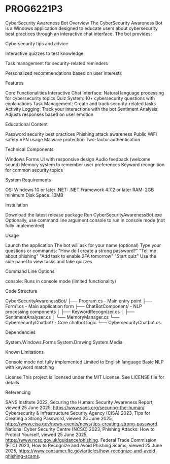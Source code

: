 # PROG6221P3

CyberSecurity Awareness Bot
Overview
The CyberSecurity Awareness Bot is a Windows application designed to educate users about cybersecurity best practices through an interactive chat interface. The bot provides:

Cybersecurity tips and advice

Interactive quizzes to test knowledge

Task management for security-related reminders

Personalized recommendations based on user interests

Features

Core Functionalities
Interactive Chat Interface: Natural language processing for cybersecurity topics
Quiz System: 10+ cybersecurity questions with explanations
Task Management: Create and track security-related tasks
Activity Logging: Track your interactions with the bot
Sentiment Analysis: Adjusts responses based on user emotion

Educational Content

Password security best practices
Phishing attack awareness
Public WiFi safety
VPN usage
Malware protection
Two-factor authentication

Technical Components

Windows Forms UI with responsive design
Audio feedback (welcome sound)
Memory system to remember user preferences
Keyword recognition for common security topics

System Requirements

OS: Windows 10 or later
.NET: .NET Framework 4.7.2 or later
RAM: 2GB minimum
Disk Space: 10MB

Installation

Download the latest release package
Run CyberSecurityAwarenessBot.exe
Optionally, use command line argument console to run in console mode (not fully implemented)

Usage

Launch the application
The bot will ask for your name (optional)
Type your questions or commands:
"How do I create a strong password?"
"Tell me about phishing"
"Add task to enable 2FA tomorrow"
"Start quiz"
Use the side panel to view tasks and take quizzes

Command Line Options

console: Runs in console mode (limited functionality)

Code Structure

CyberSecurityAwarenessBot/
├── Program.cs            - Main entry point
├── Form1.cs              - Main application form
├── ChatBotComponent/     - NLP processing components
│   ├── KeywordRecognizer.cs
│   ├── SentimentAnalyzer.cs
│   └── MemoryManager.cs
└── CybersecurityChatbot/ - Core chatbot logic
    └── CybersecurityChatbot.cs
    
Dependencies

System.Windows.Forms
System.Drawing
System.Media

Known Limitations

Console mode not fully implemented
Limited to English language
Basic NLP with keyword matching

License
This project is licensed under the MIT License. See LICENSE file for details.

Referencing

SANS Institute 2022, Securing the Human: Security Awareness Report, viewed 25 June 2025, https://www.sans.org/securing-the-human/.
Cybersecurity & Infrastructure Security Agency (CISA) 2023, Tips for Creating a Strong Password, viewed 25 June 2025, https://www.cisa.gov/news-events/news/tips-creating-strong-password.
National Cyber Security Centre (NCSC) 2023, Phishing Attacks: How to Protect Yourself, viewed 25 June 2025, https://www.ncsc.gov.uk/guidance/phishing.
Federal Trade Commission (FTC) 2023, How to Recognize and Avoid Phishing Scams, viewed 25 June 2025, https://www.consumer.ftc.gov/articles/how-recognize-and-avoid-phishing-scams.





